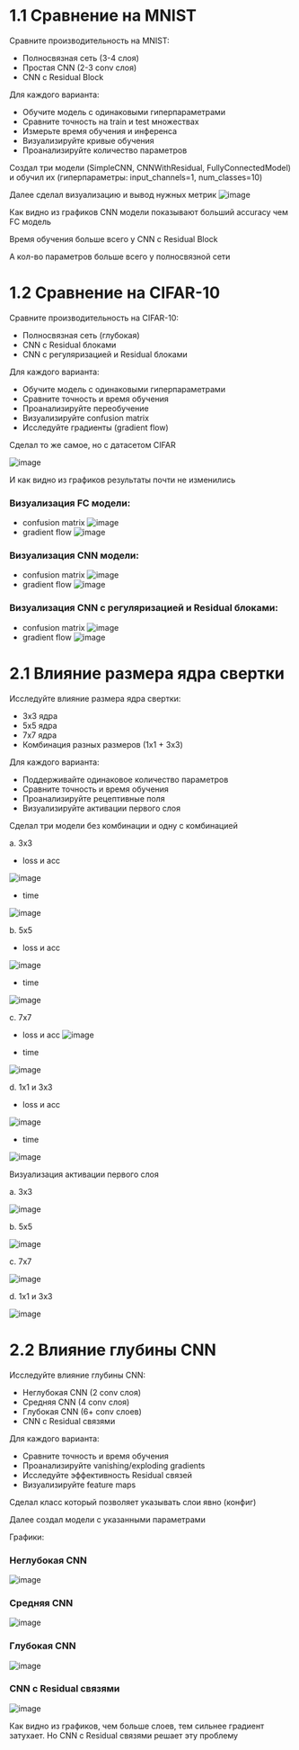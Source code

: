 # 1.1 Сравнение на MNIST
Сравните производительность на MNIST:
- Полносвязная сеть (3-4 слоя)
- Простая CNN (2-3 conv слоя)
- CNN с Residual Block

Для каждого варианта:
- Обучите модель с одинаковыми гиперпараметрами
- Сравните точность на train и test множествах
- Измерьте время обучения и инференса
- Визуализируйте кривые обучения
- Проанализируйте количество параметров

Создал три модели (SimpleCNN, CNNWithResidual, FullyConnectedModel) и обучил их (гиперпараметры: input_channels=1, num_classes=10)

Далее сделал визуализацию и вывод нужных метрик
![image](https://github.com/user-attachments/assets/b372827b-c64f-49c6-8f54-f3f89d1b3225)

Как видно из графиков CNN модели показывают больший accuracy чем FC модель

Время обучения больше всего у CNN с Residual Block

А кол-во параметров больше всего у полносвязной сети

# 1.2 Сравнение на CIFAR-10
 Сравните производительность на CIFAR-10:
- Полносвязная сеть (глубокая)
- CNN с Residual блоками
- CNN с регуляризацией и Residual блоками

Для каждого варианта:
- Обучите модель с одинаковыми гиперпараметрами
- Сравните точность и время обучения
- Проанализируйте переобучение
- Визуализируйте confusion matrix
- Исследуйте градиенты (gradient flow)

Сделал то же самое, но с датасетом CIFAR

![image](https://github.com/user-attachments/assets/2ff25876-8e73-459e-a345-dc3c3862f1cb)

И как видно из графиков результаты почти не изменились

### Визуализация FC модели:
- confusion matrix
![image](https://github.com/user-attachments/assets/1df046de-560b-4876-bbf2-5c78478026cf)
- gradient flow
![image](https://github.com/user-attachments/assets/c9b87a8c-b1fb-4896-a1c4-8445bb934068)

### Визуализация CNN модели:
- confusion matrix
![image](https://github.com/user-attachments/assets/715dc695-3bde-4ae8-9a4f-7670145074c1)
- gradient flow
![image](https://github.com/user-attachments/assets/ce206404-877e-4328-bba0-0779b9b3da31)


### Визуализация CNN с регуляризацией и Residual блоками:
- confusion matrix
![image](https://github.com/user-attachments/assets/7f370aaa-8a33-4a59-9544-888fee5c9f40)
- gradient flow
![image](https://github.com/user-attachments/assets/b0c5631b-8b1c-4bfa-948a-1cab657449c0)

# 2.1 Влияние размера ядра свертки
Исследуйте влияние размера ядра свертки:
- 3x3 ядра
- 5x5 ядра
- 7x7 ядра
- Комбинация разных размеров (1x1 + 3x3)

Для каждого варианта:
- Поддерживайте одинаковое количество параметров
- Сравните точность и время обучения
- Проанализируйте рецептивные поля
- Визуализируйте активации первого слоя

Сделал три модели без комбинации и одну с комбинацией
  
a. 3x3
  
- loss и acc
    
![image](https://github.com/user-attachments/assets/6425763e-2cf5-4964-b86a-20ea1b279c21)

- time
    
![image](https://github.com/user-attachments/assets/9312f41d-3a59-44b4-a8e0-88a05618dacf)

b. 5x5
  
- loss и acc
    
![image](https://github.com/user-attachments/assets/485187eb-ccd1-4199-aae8-d2dff7f41cdb)

- time
    
![image](https://github.com/user-attachments/assets/bd4aa55a-928f-49e5-a289-cdeb517ff917)

c. 7x7
  
- loss и acc
![image](https://github.com/user-attachments/assets/c7890b26-d089-4f4a-8b1d-8587c553c26e)
    
- time
    
![image](https://github.com/user-attachments/assets/b74db89c-9f0b-4fee-bd46-f4d22d7f0fff)


d. 1x1 и 3x3
  
- loss и acc
    
![image](https://github.com/user-attachments/assets/bdeda736-6a61-471f-9a5b-355536d9ada1)

- time
    
![image](https://github.com/user-attachments/assets/a0476570-1e7e-42fd-9152-f1eadd6e8701)

Визуализация активации первого слоя

a. 3x3

![image](https://github.com/user-attachments/assets/e80bee53-1be4-4e2d-a829-f23a17bd2118)

b. 5x5

![image](https://github.com/user-attachments/assets/dc3ab3a9-4c56-445d-ab5a-c3e8a7a101a4)

c. 7x7
  
![image](https://github.com/user-attachments/assets/7433357e-379e-43af-a0cf-1fdfe200452a)

d. 1x1 и 3x3

![image](https://github.com/user-attachments/assets/cc9f9a21-c766-414f-8c4d-57d2df128697)

# 2.2 Влияние глубины CNN

Исследуйте влияние глубины CNN:
- Неглубокая CNN (2 conv слоя)
- Средняя CNN (4 conv слоя)
- Глубокая CNN (6+ conv слоев)
- CNN с Residual связями

Для каждого варианта:
- Сравните точность и время обучения
- Проанализируйте vanishing/exploding gradients
- Исследуйте эффективность Residual связей
- Визуализируйте feature maps

Сделал класс который позволяет указывать слои явно (конфиг)

Далее создал модели с указанными параметрами

Графики:
### Неглубокая CNN
![image](https://github.com/user-attachments/assets/9f736d4c-d38b-4189-923b-dfeb77969f96)

### Средняя CNN
![image](https://github.com/user-attachments/assets/8b024c13-3767-462e-a280-1f5b4d699389)

### Глубокая CNN 
![image](https://github.com/user-attachments/assets/c063a8d4-c402-4d1a-bea9-4d9dfff56373)

### CNN с Residual связями
![image](https://github.com/user-attachments/assets/218778f7-0409-4a1b-996b-d979aee5f5cd)

Как видно из графиков, чем больше слоев, тем сильнее градиент затухает. Но CNN с Residual связями решает эту проблему
